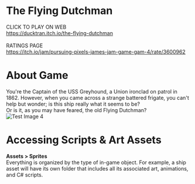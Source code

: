 # The Flying Dutchman
CLICK TO PLAY ON WEB<br>
https://ducktran.itch.io/the-flying-dutchman <br><br>
RATINGS PAGE <br>
https://itch.io/jam/pursuing-pixels-james-jam-game-gam-4/rate/3600962
<br>
# About Game
You're the Captain of the USS Greyhound, a Union ironclad on patrol in 1862. However, when you came across a strange battered frigate, you can't help but wonder; is this ship really what it seems to be? <br>
Or is it, as you may have feared, the old Flying Dutchman?
<br>
![Test Image 4](https://img.itch.zone/aW1hZ2UvMzYwMDk2Mi8yMTQzNzkxNS5wbmc=/original/57CKBc.png)
<br>
# Accessing Scripts & Art Assets
**Assets > Sprites** <br>
Everything is organized by the type of in-game object. For example, a ship asset will have its own folder that includes all its associated art, animations, and C# scripts. <br>

